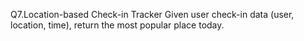 Q7.Location-based Check-in Tracker
Given user check-in data (user, location, time), return the most popular place today.